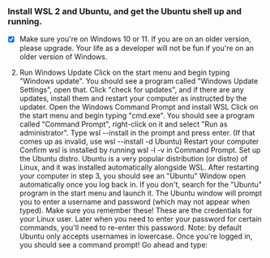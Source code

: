 ### Install WSL 2 and Ubuntu, and get the Ubuntu shell up and running.

- [x] Make sure you're on Windows 10 or 11. If you are on an older version, please upgrade. Your life as a developer will not be fun if you're on an older version of Windows.
2. Run Windows Update
Click on the start menu and begin typing "Windows update". You should see a program called "Windows Update Settings", open that.
Click "check for updates", and if there are any updates, install them and restart your computer as instructed by the updater.
Open the Windows Command Prompt and install WSL
Click on the start menu and begin typing "cmd.exe". You should see a program called "Command Prompt", right-click on it and select "Run as administrator".
Type wsl --install in the prompt and press enter. (If that comes up as invalid, use wsl --install -d Ubuntu)
Restart your computer
Confirm wsl is installed by running wsl -l -v in Command Prompt.
Set up the Ubuntu distro. Ubuntu is a very popular distribution (or distro) of Linux, and it was installed automatically alongside WSL.
After restarting your computer in step 3, you should see an "Ubuntu" Window open automatically once you log back in. If you don't, search for the "Ubuntu" program in the start menu and launch it.
The Ubuntu window will prompt you to enter a username and password (which may not appear when typed). Make sure you remember these! These are the credentials for your Linux user. Later when you need to enter your password for certain commands, you'll need to re-enter this password. Note: by default Ubuntu only accepts usernames in lowercase.
Once you're logged in, you should see a command prompt! Go ahead and type: